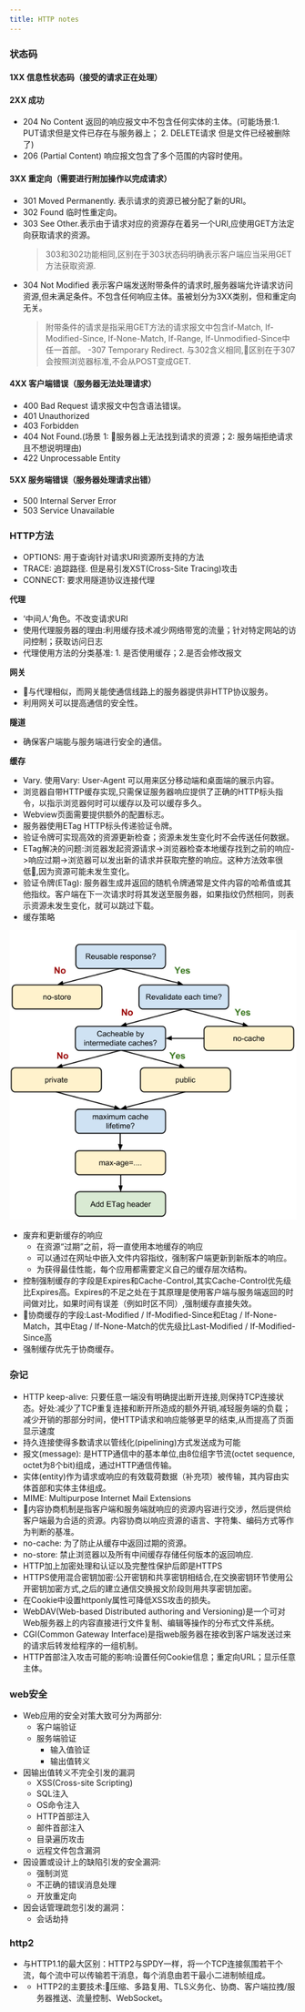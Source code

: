 ```yaml
---
title: HTTP notes
---
```


### 状态码

#### 1XX 信息性状态码（接受的请求正在处理）

#### 2XX 成功

- 204 No Content 返回的响应报文中不包含任何实体的主体。(可能场景:1. PUT请求但是文件已存在与服务器上； 2. DELETE请求 但是文件已经被删除了)
- 206 (Partial Content) 响应报文包含了多个范围的内容时使用。

#### 3XX 重定向（需要进行附加操作以完成请求）

- 301 Moved Permanently. 表示请求的资源已被分配了新的URI。
- 302 Found 临时性重定向。
- 303 See Other.表示由于请求对应的资源存在着另一个URI,应使用GET方法定向获取请求的资源。
  > 303和302功能相同,区别在于303状态码明确表示客户端应当采用GET方法获取资源.
- 304 Not Modified 表示客户端发送附带条件的请求时,服务器端允许请求访问资源,但未满足条件。不包含任何响应主体。虽被划分为3XX类别，但和重定向无关。
  > 附带条件的请求是指采用GET方法的请求报文中包含if-Match, If-Modified-Since, If-None-Match, If-Range, If-Unmodified-Since中任一首部。
-307 Temporary Redirect. 与302含义相同,区别在于307会按照浏览器标准,不会从POST变成GET.

#### 4XX 客户端错误（服务器无法处理请求）

- 400 Bad Request 请求报文中包含语法错误。
- 401 Unauthorized
- 403 Forbidden
- 404 Not Found.(场景  1: 服务器上无法找到请求的资源；2: 服务端拒绝请求且不想说明理由)
- 422 Unprocessable Entity

#### 5XX 服务端错误（服务器处理请求出错）

- 500 Internal Server Error
- 503 Service Unavailable

### HTTP方法

- OPTIONS: 用于查询针对请求URI资源所支持的方法
- TRACE: 追踪路径. 但是易引发XST(Cross-Site Tracing)攻击
- CONNECT: 要求用隧道协议连接代理

**代理**

- ‘中间人’角色。不改变请求URI
- 使用代理服务器的理由:利用缓存技术减少网络带宽的流量；针对特定网站的访问控制；获取访问日志
- 代理使用方法的分类基准: 1. 是否使用缓存；2.是否会修改报文

**网关**

- 与代理相似，而网关能使通信线路上的服务器提供非HTTP协议服务。
- 利用网关可以提高通信的安全性。
  
**隧道**

- 确保客户端能与服务端进行安全的通信。

**缓存**

- Vary. 使用Vary: User-Agent 可以用来区分移动端和桌面端的展示内容。
- 浏览器自带HTTP缓存实现,只需保证服务器响应提供了正确的HTTP标头指令，以指示浏览器何时可以缓存以及可以缓存多久。
- Webview页面需要提供额外的配置标志。
- 服务器使用ETag HTTP标头传递验证令牌。
- 验证令牌可实现高效的资源更新检查；资源未发生变化时不会传送任何数据。
- ETag解决的问题:浏览器发起资源请求->浏览器检查本地缓存找到之前的响应->响应过期->浏览器可以发出新的请求并获取完整的响应。这种方法效率很低,因为资源可能未发生变化。
- 验证令牌(ETag): 服务器生成并返回的随机令牌通常是文件内容的哈希值或其他指纹。客户端在下一次请求时将其发送至服务器，如果指纹仍然相同，则表示资源未发生变化，就可以跳过下载。
- 缓存策略

![缓存决策树](../assets/images/http-cache-decision-tree.png "缓存决策树")

- 废弃和更新缓存的响应
    - 在资源“过期”之前，将一直使用本地缓存的响应
    - 可以通过在网址中嵌入文件内容指纹，强制客户端更新到新版本的响应。
    - 为获得最佳性能，每个应用都需要定义自己的缓存层次结构。
- 控制强制缓存的字段是Expires和Cache-Control,其实Cache-Control优先级比Expires高。Expires的不足之处在于其原理是使用客户端与服务端返回的时间做对比，如果时间有误差（例如时区不同）,强制缓存直接失效。
- 协商缓存的字段:Last-Modified / If-Modified-Since和Etag / If-None-Match，其中Etag / If-None-Match的优先级比Last-Modified / If-Modified-Since高
- 强制缓存优先于协商缓存。

### 杂记

- HTTP keep-alive: 只要任意一端没有明确提出断开连接,则保持TCP连接状态。好处:减少了TCP重复连接和断开所造成的额外开销,减轻服务端的负载；减少开销的那部分时间，使HTTP请求和响应能够更早的结束,从而提高了页面显示速度
- 持久连接使得多数请求以管线化(pipelining)方式发送成为可能
- 报文(message): 是HTTP通信中的基本单位,由8位组字节流(octet sequence, octet为8个bit)组成，通过HTTP通信传输。
- 实体(entity)作为请求或响应的有效载荷数据（补充项）被传输，其内容由实体首部和实体主体组成。
- MIME: Multipurpose Internet Mail Extensions
- 内容协商机制是指客户端和服务端就响应的资源内容进行交涉，然后提供给客户端最为合适的资源。内容协商以响应资源的语言、字符集、编码方式等作为判断的基准。
- no-cache: 为了防止从缓存中返回过期的资源。
- no-store: 禁止浏览器以及所有中间缓存存储任何版本的返回响应.
- HTTP加上加密处理和认证以及完整性保护后即是HTTPS
- HTTPS使用混合密钥加密:公开密钥和共享密钥相结合,在交换密钥环节使用公开密钥加密方式,之后的建立通信交换报文阶段则用共享密钥加密。
- 在Cookie中设置httponly属性可降低XSS攻击的损失。
- WebDAV(Web-based Distributed authoring and Versioning)是一个可对Web服务器上的内容直接进行文件复制、编辑等操作的分布式文件系统。
- CGI(Common Gateway Interface)是指web服务器在接收到客户端发送过来的请求后转发给程序的一组机制。
- HTTP首部注入攻击可能的影响:设置任何Cookie信息；重定向URL；显示任意主体。

### web安全

- Web应用的安全对策大致可分为两部分:
    - 客户端验证
    - 服务端验证
        - 输入值验证
        - 输出值转义
- 因输出值转义不完全引发的漏洞
    - XSS(Cross-site Scripting)
    - SQL注入
    - OS命令注入
    - HTTP首部注入
    - 邮件首部注入
    - 目录遍历攻击
    - 远程文件包含漏洞
- 因设置或设计上的缺陷引发的安全漏洞:
    - 强制浏览
    - 不正确的错误消息处理
    - 开放重定向
- 因会话管理疏忽引发的漏洞：
    - 会话劫持

### http2

- 与HTTP1.1的最大区别：HTTP2与SPDY一样，将一个TCP连接氛围若干个流，每个流中可以传输若干消息，每个消息由若干最小二进制帧组成。
- - HTTP2的主要技术:压缩、多路复用、TLS义务化、协商、客户端拉拽/服务器推送、流量控制、WebSocket。